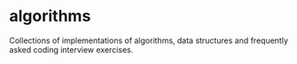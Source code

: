 # algorithms

Collections of implementations of algorithms, data structures and frequently asked coding interview exercises.  
